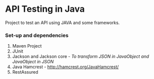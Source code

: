 # API Testing in Java

Project to test an API using JAVA and some frameworks.  

### Set-up and dependencies
1. Maven Project
2. JUnit
3. Jackson and Jackson core - _To transform JSON in JavaObject and JavaObject in JSON_
4. Java Hamcrest - http://hamcrest.org/JavaHamcrest/
5. RestAssured    
